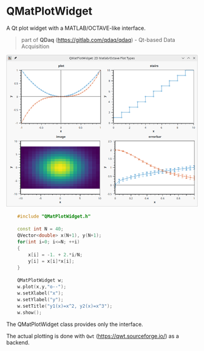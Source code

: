 # QMatPlotWidget

A Qt plot widget with a MATLAB/OCTAVE-like interface. 

> part of **QDaq** (https://gitlab.com/qdaq/qdaq) - Qt-based Data Acquisition
>

![screenshot](./dist/Screenshot_20251023.png)



```c++
    #include "QMatPlotWidget.h"

    const int N = 40;
    QVector<double> x(N+1), y(N+1);
    for(int i=0; i<=N; ++i)
    {
        x[i] = -1. + 2.*i/N;
        y[i] = x[i]*x[i];
    }

    QMatPlotWidget w;
    w.plot(x,y,"o--");
    w.setXlabel("x");
    w.setYlabel("y");
    w.setTitle("y1(x)=x^2, y2(x)=x^3");
    w.show();
```

The QMatPlotWidget class provides only the interface. 

The actual plotting is done with `Qwt` (https://qwt.sourceforge.io/) as a backend.



